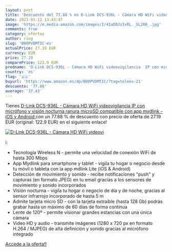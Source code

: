 ```yaml
---
layout: post
title: 'Descuento del 77.88 % en D-Link DCS-936L - Cámara HD WiFi videovi'
date: 2021-01-12 13:43:47
image: 'https://m.media-amazon.com/images/I/41aDOJzIvRL._SL200_.jpg'
comments: true
category: ofertas
author: ring
slug: 'B00PVDMTIC-es'
actualPrice: 27.19 EUR
currency: EUR
price: 27.19
comparePrice: 122.9 EUR
prodname: 'D-Link DCS-936L - Cámara HD WiFi videovigilancia  IP con micrófono y visión nocturna  ranura microSD  compatible con app mydlink - iOS y Android '
country: 'es'
flag: '🇪🇸'
buyurl: 'https://www.amazon.es/dp/B00PVDMTIC/?tag=tolees-21'
descuento: '77.88'
average: '37.43'
---
```


Tienes [D-Link DCS-936L - Cámara HD WiFi videovigilancia  IP con micrófono y visión nocturna  ranura microSD  compatible con app mydlink - iOS y Android ](https://www.amazon.es/dp/B00PVDMTIC/?tag=tolees-21) con un 77.88 % de descuento con precio de oferta de 27.19 EUR (original: 122.9 EUR) en el siguiente enlace!

[![D-Link DCS-936L - Cámara HD WiFi videovi](https://m.media-amazon.com/images/I/41aDOJzIvRL._SL200_.jpg)](https://www.amazon.es/dp/B00PVDMTIC/?tag=tolees-21)

ℹ️:

- Tecnología Wireless N - permite una velocidad de conexión WiFi de hasta 300 Mbps
- App Mydlink para smartphone y tablet - vigila tu hogar o negocio desde tu móvil o tableta con la app mdlink Lite (iOS & Android)
- Detección de movimiento y sonido - recibe notificaciones "push" y capturas (en formato JPEG) en tu email gracias a los sensores de movimiento y sonido incorporados
- Visión nocturna - vigila tu hogar o negocio de día y de noche, gracias al sensor infrarrojo incorporado de hasta 5 m
- Admite tarjeta micro SD - con la tarjeta extraíble (hasta 128 Gb) podrás grabar hasta un máximo de 60 días de forma continua
- Lente de 120º - permite visionar grandes estancias con una única cámara
- Video HD y audio - transmite imágenes (1280 x 720 px en formato H.264 / MJPEG) de alta definición y sonido gracias al micrófono integrado

[Accede a la oferta!!](https://www.amazon.es/dp/B00PVDMTIC/?tag=tolees-21)
